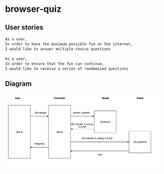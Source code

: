 # browser-quiz

User stories
---
```
As a user,
In order to have the maximum possible fun on the internet,
I would like to answer multiple choice questions

As a user,
In order to ensure that the fun can continue,
I would like to receive a series of randomised questions
```

Diagram
---
![Diagram](./assets/diagram.png)
